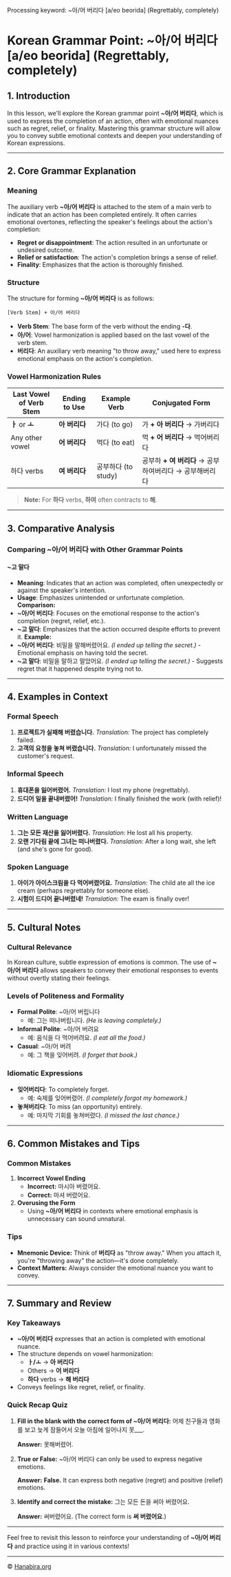 Processing keyword: ~아/어 버리다 [a/eo beorida] (Regrettably, completely)
# Korean Grammar Point: ~아/어 버리다 [a/eo beorida] (Regrettably, completely)

## 1. Introduction
In this lesson, we'll explore the Korean grammar point **~아/어 버리다**, which is used to express the completion of an action, often with emotional nuances such as regret, relief, or finality. Mastering this grammar structure will allow you to convey subtle emotional contexts and deepen your understanding of Korean expressions.

---
## 2. Core Grammar Explanation
### Meaning
The auxiliary verb **~아/어 버리다** is attached to the stem of a main verb to indicate that an action has been completed entirely. It often carries emotional overtones, reflecting the speaker's feelings about the action's completion:
- **Regret or disappointment**: The action resulted in an unfortunate or undesired outcome.
- **Relief or satisfaction**: The action's completion brings a sense of relief.
- **Finality**: Emphasizes that the action is thoroughly finished.
### Structure
The structure for forming **~아/어 버리다** is as follows:
```
[Verb Stem] + 아/어 버리다
```
- **Verb Stem**: The base form of the verb without the ending **-다**.
- **아/어**: Vowel harmonization is applied based on the last vowel of the verb stem.
- **버리다**: An auxiliary verb meaning "to throw away," used here to express emotional emphasis on the action's completion.
### Vowel Harmonization Rules
| Last Vowel of Verb Stem | Ending to Use | Example Verb | Conjugated Form |
|-------------------------|---------------|--------------|-----------------|
| **ㅏ** or **ㅗ**         | **아 버리다**  | 가다 (to go)  | 가 **+ 아 버리다** → 가버리다 |
| Any other vowel         | **어 버리다**  | 먹다 (to eat) | 먹 **+ 어 버리다** → 먹어버리다 |
| 하다 verbs              | **여 버리다**  | 공부하다 (to study) | 공부하 **+ 여 버리다** → 공부하여버리다 → 공부해버리다 |
> **Note:** For **하다** verbs, **하여** often contracts to **해**.
---
## 3. Comparative Analysis
### Comparing ~아/어 버리다 with Other Grammar Points
#### ~고 말다
- **Meaning**: Indicates that an action was completed, often unexpectedly or against the speaker's intention.
- **Usage**: Emphasizes unintended or unfortunate completion.
**Comparison:**
- **~아/어 버리다**: Focuses on the emotional response to the action's completion (regret, relief, etc.).
- **~고 말다**: Emphasizes that the action occurred despite efforts to prevent it.
**Example:**
- **~아/어 버리다**: 비밀을 말해버렸어요. *(I ended up telling the secret.)* - Emotional emphasis on having told the secret.
- **~고 말다**: 비밀을 말하고 말았어요. *(I ended up telling the secret.)* - Suggests regret that it happened despite trying not to.
---
## 4. Examples in Context
### Formal Speech
1. **프로젝트가 실패해 버렸습니다.**
   *Translation:* The project has completely failed.
2. **고객의 요청을 놓쳐 버렸습니다.**
   *Translation:* I unfortunately missed the customer's request.
### Informal Speech
1. **휴대폰을 잃어버렸어.**
   *Translation:* I lost my phone (regrettably).
2. **드디어 일을 끝내버렸어!**
   *Translation:* I finally finished the work (with relief)!
### Written Language
1. **그는 모든 재산을 잃어버렸다.**
   *Translation:* He lost all his property.
2. **오랜 기다림 끝에 그녀는 떠나버렸다.**
   *Translation:* After a long wait, she left (and she's gone for good).
### Spoken Language
1. **아이가 아이스크림을 다 먹어버렸어요.**
   *Translation:* The child ate all the ice cream (perhaps regrettably for someone else).
2. **시험이 드디어 끝나버렸네!**
   *Translation:* The exam is finally over!
---
## 5. Cultural Notes
### Cultural Relevance
In Korean culture, subtle expression of emotions is common. The use of **~아/어 버리다** allows speakers to convey their emotional responses to events without overtly stating their feelings.
### Levels of Politeness and Formality
- **Formal Polite**: ~아/어 버립니다
  - 예: 그는 떠나버립니다. *(He is leaving completely.)*
- **Informal Polite**: ~아/어 버려요
  - 예: 음식을 다 먹어버려요. *(I eat all the food.)*
- **Casual**: ~아/어 버려
  - 예: 그 책을 잊어버려. *(I forget that book.)*
### Idiomatic Expressions
- **잊어버리다**: To completely forget.
  - 예: 숙제를 잊어버렸어. *(I completely forgot my homework.)*
- **놓쳐버리다**: To miss (an opportunity) entirely.
  - 예: 마지막 기회를 놓쳐버렸다. *(I missed the last chance.)*
---
## 6. Common Mistakes and Tips
### Common Mistakes
1. **Incorrect Vowel Ending**
   - **Incorrect:** 마시아 버렸어요.
   - **Correct:** 마셔 버렸어요.
2. **Overusing the Form**
   - Using **~아/어 버리다** in contexts where emotional emphasis is unnecessary can sound unnatural.
### Tips
- **Mnemonic Device:** Think of **버리다** as "throw away." When you attach it, you're "throwing away" the action—it's done completely.
- **Context Matters:** Always consider the emotional nuance you want to convey.
---
## 7. Summary and Review
### Key Takeaways
- **~아/어 버리다** expresses that an action is completed with emotional nuance.
- The structure depends on vowel harmonization:
  - **ㅏ/ㅗ** → **아 버리다**
  - Others → **어 버리다**
  - **하다** verbs → **해 버리다**
- Conveys feelings like regret, relief, or finality.
### Quick Recap Quiz
1. **Fill in the blank with the correct form of ~아/어 버리다:**
   어제 친구들과 영화를 보고 늦게 잠들어서 오늘 아침에 일어나지 못___.
   
   **Answer:** 못해버렸어.
2. **True or False:** ~아/어 버리다 can only be used to express negative emotions.
   
   **Answer:** **False.** It can express both negative (regret) and positive (relief) emotions.
3. **Identify and correct the mistake:**
   그는 모든 돈을 써아 버렸어요.
   
   **Answer:** 써버렸어요. (The correct form is **써 버렸어요**.)
---
Feel free to revisit this lesson to reinforce your understanding of **~아/어 버리다** and practice using it in various contexts!

---
© [Hanabira.org](https://hanabira.org)
